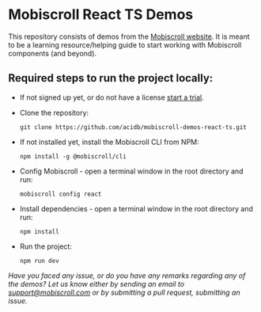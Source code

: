 Mobiscroll React TS Demos
=========================

This repository consists of demos from the [Mobiscroll website](https://demo.mobiscroll.com/).
It is meant to be a learning resource/helping guide to start working with Mobiscroll components (and beyond).


Required steps to run the project locally:
-----------------------------------------

- If not signed up yet, or do not have a license [start a trial](https://mobiscroll.com/starttrial).

- Clone the repository:

      git clone https://github.com/acidb/mobiscroll-demos-react-ts.git

- If not installed yet, install the Mobiscroll CLI from NPM:

      npm install -g @mobiscroll/cli

- Config Mobiscroll - open a terminal window in the root directory and run:

      mobiscroll config react

- Install dependencies - open a terminal window in the root directory and run:

      npm install

- Run the project:

      npm run dev


*Have you faced any issue, or do you have any remarks regarding any of the demos? Let us know either by sending an email to support@mobiscroll.com or by submitting a pull request, submitting an issue.*

